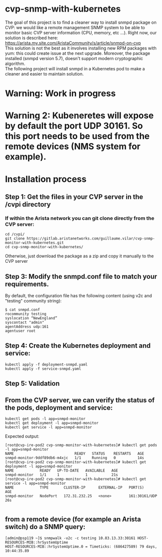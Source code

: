 # cvp-snmp-with-kubernetes
The goal of this project is to find a cleaner way to install snmpd package on CVP: we would like a remote management SNMP system to be able to monitor basic CVP server information (CPU, memory, etc ...).
Right now, our solution is described here: https://arista.my.site.com/AristaCommunity/s/article/snmpd-on-cvp  
This solution is not the best as it involves installing new RPM packages with yum: this could create issue at the next upgrade.
Moreover, the package installed (snmpd version 5.7), doesn't support modern cryptographic algorithm.   
The following project will install snmpd in a Kubernetes pod to make a cleaner and easier to maintain solution. 

# Warning: Work in progress

# Warning 2: Kubeneretes will expose by default the port UDP 30161. So this port needs to be used from the remote devices (NMS system for example).

# Installation process

## Step 1: Get the files in your CVP server in the /cvpi directory
### If within the Arista network you can git clone directly from the CVP server:
```
cd /cvpi/
git clone https://gitlab.aristanetworks.com/guillaume.vilar/cvp-snmp-monitor-with-kubernetes.git
cd cvp-snmp-monitor-with-kubernetes/
```
Otherwise, just download the package as a zip and copy it manually to the CVP server



## Step 3: Modify the snmpd.conf file to match your requirements.  
By default, the configuration file has the following content (using v2c and "testing" community string): 
```
$ cat snmpd.conf
rocommunity testing
syslocation “NewEngland”
syscontact "admin"
agentAddress udp:161
agentuser root
```

## Step 4: Create the Kubernetes deployment and service: 
```
kubectl apply -f deployment-snmpd.yaml
kubectl apply -f service-snmpd.yaml
```


## Step 5: Validation 
## From the CVP server, we can verify the status of the pods, deployment and service:

```
kubectl get pods -l app=snmpd-monitor
kubectl get deployment -l app=snmpd-monitor
kubectl get service -l app=snmpd-monitor
```
Expected output:
```
[root@cvp-ire-pod2 cvp-snmp-monitor-with-kubernetes]# kubectl get pods -l app=snmpd-monitor
NAME                            READY   STATUS    RESTARTS   AGE
snmpd-monitor-9ddf89db6-m4xjc   1/1     Running   0          14s
[root@cvp-ire-pod2 cvp-snmp-monitor-with-kubernetes]# kubectl get deployment -l app=snmpd-monitor
NAME            READY   UP-TO-DATE   AVAILABLE   AGE
snmpd-monitor   1/1     1            1           21s
[root@cvp-ire-pod2 cvp-snmp-monitor-with-kubernetes]# kubectl get service -l app=snmpd-monitor
NAME            TYPE       CLUSTER-IP      EXTERNAL-IP   PORT(S)         AGE
snmpd-monitor   NodePort   172.31.232.25   <none>        161:30161/UDP   26s


```

## from a remote device (for example an Arista switch) do a SNMP query:
```
[admin@psp119 ~]$ snmpwalk -v2c -c testing 10.83.13.33:30161 HOST-RESOURCES-MIB::hrSystemUptime
HOST-RESOURCES-MIB::hrSystemUptime.0 = Timeticks: (686427589) 79 days, 10:44:35.89
```